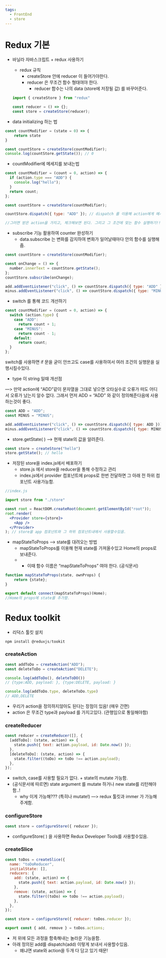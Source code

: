 ```yaml
---
tags:
  - FrontEnd
  - store
---
```

# Redux 기본

- 바닐라 자바스크립트 + redux 사용하기
    - redux 규칙
        - createStore 안에 reducer 이 들어가야한다.
        - reducer 은 무조건 함수 형태여야 한다.
            - reducer 함수는 나의 data (store에 저장될 값) 를 바꾸어준다.
    
    ```jsx
    import { createStore } from "redux"
    
    const reducer = () => {};
    const store = createStore(reducer);
    ```
    

- data initializing 하는 법

```jsx
const countModifier = (state = 0) => {
	return state
}

const countStore = createStore(countModifier);
console.log(countStore.getState()); // 0 
```

- countModifier에 메세지를 보내는법

```jsx
const countModifier = (count = 0, action) => {
  if (action.type === "ADD") {
    console.log("hello");
  } 
  return count;
};

const countStore = createStore(countModifier); 

countStore.dispatch({ type: "ADD" }); // dispatch 를 이용해 action에게 메시지를 보낸다.

//그러면 받은 action을 가지고, 체크해보면 된다. 그리고 그 조건에 맞는 함수 실행하기!!  
```

- subscribe 기능 활용하여 counter 완성하기
    - data.subscribe 는 변화를 감지하여 변화가 일어날때마다 안의 함수를 실행해줌.

```jsx
const countStore = createStore(countModifier);

const onChange = () => {
  number.innerText = countStore.getState();
};
countStore.subscribe(onChange);

add.addEventListener("click", () => countStore.dispatch({ type: "ADD" }));
minus.addEventListener("click", () => countStore.dispatch({ type: "MINUS" }));
```

- switch 를 통해 코드 개선하기

```jsx
const countModifier = (count = 0, action) => {
  switch (action.type) {
    case "ADD":
      return count + 1;
    case "MINUS":
      return count - 1;
    default:
      return count;
  }
};
```

switch를 사용하면 if 문을 굳이 안쓰고도 case를 사용하여서 여러 조건의 실행문을 실행시킬수있다. 

- type 이 string 일때 개선점

—> 만약 action에 “ADD”같이 문자열을 그대로 넣으면 오타실수로 오류가 떠도 어디서 오류가 났는지 알수 없다. 그래서 먼저 ADD = “ADD” 와 같이 정의해준다음에 사용하는것이 좋다. 

```jsx
const ADD = "ADD";
const MINUS = "MINUS";

add.addEventListener("click", () => countStore.dispatch({ type: ADD }));
minus.addEventListener("click", () => countStore.dispatch({ type: MINUS }));
```

- store.getState( )  —> 현재 state의 값을 알려준다.

```jsx
const store = createStore("hello")
store.getState(); // hello
```

- 저장된 store을 index.js에서 배포하기
    - store.js 에서 store을 reducer을 통해 수정하고 관리
    - index.js에서 provider 컴포넌트에 props로 한번 전달하면 그 아래 전 하위 컴포넌트 사용가능함.

```jsx
//index.js

import store from "./store"

const root = ReactDOM.createRoot(document.getElementById("root"));
root.render(
  <Provider store={store}>
    <App />
  </Provider>
); // store을 app 컴포넌트와 그 하위 컴포넌트내에서 사용할수있음.
```

- mapStateToProps —> state를 대려오는 방법
    - mapStateToProps를 이용해 현재 state를 가져올수있고 Home의 props로 보내준다.
    - * 이때 함수 이름은 “mapStateToProps” 여야 한다. (공식문서)

```jsx
function mapStateToProps(state, ownProps) {
	return {state};
}

export default connect(mapStateToProps)(Home); 
//Home의 props에 state를 추가함.
```


# Redux toolkit

- 리덕스 툴킷 설치

```jsx
npm install @reduxjs/tookit
```

### createAction

```jsx
const addToDo = createAction("ADD");
const deleteToDo = createAction("DELETE");

console.log(addToDo(), deleteToDO()) 
// {type:ADD, payload: }, {type:DELETE, payload: }

console.log(addToDo.type, deleteToDo.type)
// ADD,DELETE
```

- 우리가 action을 정의하지않아도 된다는 장점이 있음! (매우 간편)
- action 은 무조건 type과 payload 를 가지고있다. (관행임으로 통일해야함)

### createReducer

```jsx
const reducer = createReducer([], {
  [addToDo]: (state, action) => {
    state.push({ text: action.payload, id: Date.now() });
  },
  [deleteToDo]: (state, action) => {
    state.filter((toDo) => toDo !== action.payload);
  },
});
```

- switch, case를 사용할 필요가 없다. + state의 mutate 가능함.
- (공식문서에 따르면) state argument 를 mutate 하거나 new state를 리턴해야함..!
    - why 이게 가능해??? (특히나 mutate!) 
    —> redux 툴킷과 immer 가 가능해주게함.

### configureStore

```jsx
const store = configureStore({ reducer });
```

- configureStore( ) 을 사용하면 Redux Developer Tools를 사용할수있음.

### createSlice

```jsx
const toDos = createSlice({
  name: "toDoReducer",
  initialState: [],
  reducers: {
    add: (state, action) => {
      state.push({ text: action.payload, id: Date.now() });
    },
    remove: (state, action) => {
      state.filter((toDo) => toDo !== action.payload);
    },
  },
});

const store = configureStore({ reducer: toDos.reducer });

export const { add, remove } = toDos.actions;
```

- 저 위에 모든 과정을 함축해내는 놀라운 기능을함.
- 아래 정의된 add를 dispatch(add) 이렇게 보내서 사용할수있음.
    - 왜냐면 state와 action을 두개 다 담고 있기 때문!